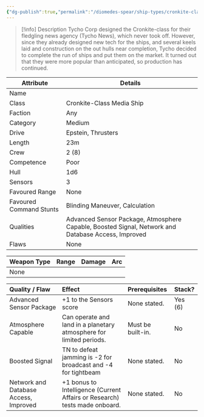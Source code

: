 ```yaml
---
{"dg-publish":true,"permalink":"/diomedes-spear/ship-types/cronkite-class-media-ship/"}
---
```


> [!info] Description
> Tycho Corp designed the Cronkite-class for their fledgling news agency (Tycho News), which never took off. However, since they already designed new tech for the ships, and several keels laid and construction on the out hulls near completion, Tycho decided to complete the run of ships and put them on the market. It turned out that they were more popular than anticipated, so production has continued.

| Attribute               | Details                                                                                            |
| ----------------------- | -------------------------------------------------------------------------------------------------- |
| Name                    |                                                                                                    |
| Class                   | Cronkite-Class Media Ship                                                                          |
| Faction                 | Any                                                                                                |
| Category                | Medium                                                                                             |
| Drive                   | Epstein, Thrusters                                                                                 |
| Length                  | 23m                                                                                                |
| Crew                    | 2 (8)                                                                                              |
| Competence              | Poor                                                                                               |
| Hull                    | 1d6                                                                                                |
| Sensors                 | 3                                                                                                  |
| Favoured Range          | None                                                                                               |
| Favoured Command Stunts | Blinding Maneuver, Calculation                                                                     |
| Qualities               | Advanced Sensor Package, Atmosphere Capable, Boosted Signal, Network and Database Access, Improved |
| Flaws                   | None                                                                                               |

| Weapon Type | Range | Damage | Arc |
| ----------- | ----- | ------ | --- |
| None        |       |        |     |

| Quality / Flaw                        | Effect                                                                     | Prerequisites     | Stack?  |
| :------------------------------------ | :------------------------------------------------------------------------- | :---------------- | :------ |
| Advanced Sensor Package               | +1 to the Sensors score                                                    | None stated.      | Yes (6) |
| Atmosphere Capable                    | Can operate and land in a planetary atmosphere for limited periods.        | Must be built-in. | No      |
| Boosted Signal                        | TN to defeat jamming is -2 for broadcast and -4 for tightbeam              | None stated.      | No      |
| Network and Database Access, Improved | +1 bonus to Intelligence (Current Affairs or Research) tests made onboard. | None stated.      | No      |
